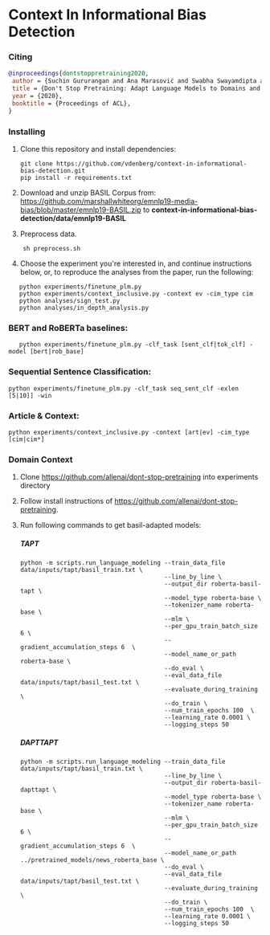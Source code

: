 # Context In Informational Bias Detection

### Citing


```bibtex
@inproceedings{dontstoppretraining2020,
 author = {Suchin Gururangan and Ana Marasović and Swabha Swayamdipta and Kyle Lo and Iz Beltagy and Doug Downey and Noah A. Smith},
 title = {Don't Stop Pretraining: Adapt Language Models to Domains and Tasks},
 year = {2020},
 booktitle = {Proceedings of ACL},
}
```

### Installing

1. Clone this repository and install dependencies:

   ```shell script
   git clone https://github.com/vdenberg/context-in-informational-bias-detection.git
   pip install -r requirements.txt
   ```

2. Download and unzip BASIL Corpus from: https://github.com/marshallwhiteorg/emnlp19-media-bias/blob/master/emnlp19-BASIL.zip
   to **context-in-informational-bias-detection/data/emnlp19-BASIL**

3. Preprocess data.

```shell script
    sh preprocess.sh
   ```

4. Choose the experiment you're interested in, and continue instructions below, or, to reproduce the analyses from the paper,
run the following:

 ```shell script
    python experiments/finetune_plm.py 
    python experiments/context_inclusive.py -context ev -cim_type cim
    python analyses/sign_test.py
    python analyses/in_depth_analysis.py
   ```

### BERT and RoBERTa baselines: 

 ```shell script
    python experiments/finetune_plm.py -clf_task [sent_clf|tok_clf] -model [bert|rob_base]
   ```

### Sequential Sentence Classification: 

```shell script
python experiments/finetune_plm.py -clf_task seq_sent_clf -exlen [5|10]] -win
```

### Article & Context: 

```shell script
python experiments/context_inclusive.py -context [art|ev] -cim_type [cim|cim*]
```

### Domain Context

1. Clone https://github.com/allenai/dont-stop-pretraining into experiments directory

2. Follow install instructions of https://github.com/allenai/dont-stop-pretraining.

3. Run following commands to get basil-adapted models:

    ##### TAPT
    ```shell script
    python -m scripts.run_language_modeling --train_data_file data/inputs/tapt/basil_train.txt \
                                            --line_by_line \
                                            --output_dir roberta-basil-tapt \
                                            --model_type roberta-base \
                                            --tokenizer_name roberta-base \
                                            --mlm \
                                            --per_gpu_train_batch_size 6 \
                                            --gradient_accumulation_steps 6  \
                                            --model_name_or_path roberta-base \
                                            --do_eval \
                                            --eval_data_file data/inputs/tapt/basil_test.txt \
                                            --evaluate_during_training  \
                                            --do_train \
                                            --num_train_epochs 100  \
                                            --learning_rate 0.0001 \
                                            --logging_steps 50
    ```
    ##### DAPTTAPT
    ```shell script
    python -m scripts.run_language_modeling --train_data_file data/inputs/tapt/basil_train.txt \
                                            --line_by_line \
                                            --output_dir roberta-basil-dapttapt \
                                            --model_type roberta-base \
                                            --tokenizer_name roberta-base \
                                            --mlm \
                                            --per_gpu_train_batch_size 6 \
                                            --gradient_accumulation_steps 6  \
                                            --model_name_or_path ../pretrained_models/news_roberta_base \
                                            --do_eval \
                                            --eval_data_file data/inputs/tapt/basil_test.txt \
                                            --evaluate_during_training  \
                                            --do_train \
                                            --num_train_epochs 100  \
                                            --learning_rate 0.0001 \
                                            --logging_steps 50
    ```
            
